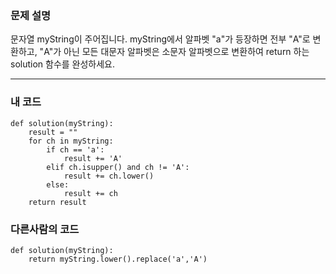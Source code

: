 <p><img alt="" src="https://velog.velcdn.com/images/tjeudeud/post/8da1ba85-895e-4c16-aad3-c518a158f259/image.png" /></p>
<h3 id="문제-설명">문제 설명</h3>
<p>문자열 myString이 주어집니다. myString에서 알파벳 &quot;a&quot;가 등장하면 전부 &quot;A&quot;로 변환하고, &quot;A&quot;가 아닌 모든 대문자 알파벳은 소문자 알파벳으로 변환하여 return 하는 solution 함수를 완성하세요.</p>
<hr />
<h3 id="내-코드">내 코드</h3>
<pre><code>def solution(myString):
    result = &quot;&quot;
    for ch in myString:
        if ch == 'a':
            result += 'A'
        elif ch.isupper() and ch != 'A':
            result += ch.lower()
        else:
            result += ch
    return result</code></pre><h3 id="다른사람의-코드">다른사람의 코드</h3>
<pre><code>def solution(myString):
    return myString.lower().replace('a','A')</code></pre>